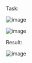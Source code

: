 Task:


![image](https://github.com/Zoro2210/programming/assets/139787644/49f627fa-c0cc-4de6-83e9-bbf2fa4c0785)



![image](https://github.com/Zoro2210/programming/assets/139787644/54d0d35c-08bb-43f1-bd2e-05065ca2e10f)


Result:


![image](https://github.com/Zoro2210/programming/assets/139787644/e76f9b83-667b-4e11-a9c1-cc60fa0e830c)
